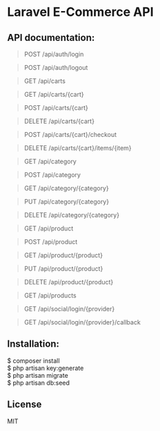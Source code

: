 # Laravel E-Commerce API

## API documentation:

> POST /api/auth/login

> POST /api/auth/logout

> GET /api/carts

> GET /api/carts/{cart}

> POST /api/carts/{cart}

> DELETE /api/carts/{cart}


> POST /api/carts/{cart}/checkout

> DELETE /api/carts/{cart}/items/{item}

> GET /api/category

> POST /api/category

> GET /api/category/{category}

> PUT /api/category/{category}

> DELETE /api/category/{category}

> GET /api/product

> POST /api/product

> GET /api/product/{product}

> PUT /api/product/{product}

> DELETE /api/product/{product}

> GET /api/products

> GET /api/social/login/{provider}

> GET /api/social/login/{provider}/callback

## Installation:

$ composer install  
$ php artisan key:generate  
$ php artisan migrate  
$ php artisan db:seed  

## License

MIT
